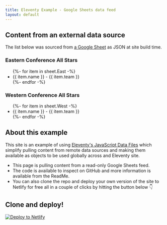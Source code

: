 ```yaml
---
title: Eleventy Example - Google Sheets data feed
layout: default
---
```



## Content from an external data source

The list below was sourced from [a Google Sheet](https://docs.google.com/spreadsheets/d/1CfI6XGm9OjjNKGr3kXRSKVLui_gkHZdadoOPIiNgE9s/edit#gid=0) as JSON at site build time.

### Eastern Conference All Stars
<ul class="listing">
{%- for item in sheet.East -%}
  <li>{{ item.name }} - {{ item.team }}</li>
{%- endfor -%}
</ul>

### Western Conference All Stars
<ul class="listing">
{%- for item in sheet.West -%}
  <li>{{ item.name }} - {{ item.team }}</li>
{%- endfor -%}
</ul>


## About this example

This site is an example of using [Eleventy's JavaScript Data Files](https://www.11ty.io/docs/data-js/) which simplify pulling content from remote data sources and making them available as  objects to be used globally across and Eleventy site.

- This page is pulling content from a read-only Google Sheets feed.
- The code is available to inspect on GitHub and more information is available from the ReadMe.
- You can also clone the repo and deploy your own version of the site to Netlify for free all in a couple of clicks by hitting the button below 👇


## Clone and deploy!

[![Deploy to Netlify](https://www.netlify.com/img/deploy/button.svg)](https://app.netlify.com/start/deploy?repository=https://github.com/philhawksworth/example-read-from-sheets)



